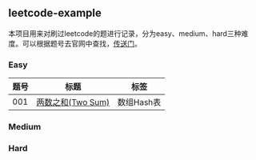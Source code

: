 ## leetcode-example
本项目用来对刷过leetcode的题进行记录，分为easy、medium、hard三种难度。可以根据题号去官网中查找，[传送门](https://leetcode-cn.com/problemset/all/)。

### Easy

|题号                             | 标题                                                        |  标签       |
| --------------------------- | -----------------------|  ------------------|
| 001                             |  [两数之和(Two Sum)](src/main/java/easy/_001/Solution.java) | 数组Hash表 |

### Medium


### Hard